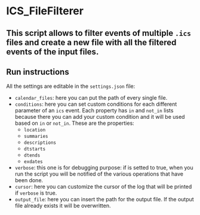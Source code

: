 # ICS_FileFilterer
This script allows to filter events of multiple `.ics` files and create a new file with all the filtered events of the 
input files.
---
## Run instructions
All the settings are editable in the `settings.json` file:
* `calendar_files`: here you can put the path of every 
single file.
* `conditions`: here you can set custom conditions for each different parameter of an `ics` event. Each property has
`in` and `not_in` lists because there you can add your custom condition and it will be used based on `in` or `not_in`.
These are the properties:
    * `location`
    * `summaries`
    * `descriptions`
    * `dtstarts`
    * `dtends`
    * `exdates`
* `verbose`: this one is for debugging purpose: if is setted to true, when you run the script you will be notified of the
various operations that have been done.
* `cursor`: here you can customize the cursor of the log that will be printed if `verbose` is true.
* `output_file`: here you can insert the path for the output file. If the output file already exists it will be 
overwritten.
